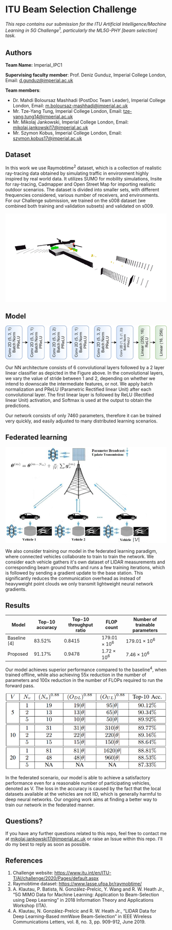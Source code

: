 # ITU Beam Selection Challenge

###### This repo contains our submission for the ITU Artificial Intelligence/Machine Learning in 5G Challenge<sup>1</sup>, particularly the ML5G-PHY [beam selection] task.

## Authors
<b>Team Name:</b> Imperial_IPC1

<b>Supervising faculty member</b>: Prof. Deniz Gunduz, Imperial College London, Email: d.gunduz@imperial.ac.uk

<b>Team members</b>:
* Dr. Mahdi Boloursaz Mashhadi (PostDoc Team Leader), Imperial College London, Email: m.boloursaz-mashhadi@imperial.ac.uk
* Mr. Tze-Yang Tung, Imperial College London, Email: tze-yang.tung14@imperial.ac.uk
* Mr. Mikolaj Jankowski, Imperial College London, Email: mikolaj.jankowski17@imperial.ac.uk
* Mr. Szymon Kobus, Imperial College London, Email: szymon.kobus17@imperial.ac.uk


## Dataset
In this work we use Raymobtime<sup>2</sup> dataset, which is a collection of realistic ray-tracing data obtained by simulating traffic in environment highly inspired by real world data. It utilizes SUMO for mobility simulations, Insite for ray-tracing, Cadmapper and Open Street Map for importing realistic outdoor scenarios. The dataset is divided into smaller sets, with different frequencies considered, various number of receivers, and environments. For our Challenge submission, we trained on the s008 dataset (we combined both training and validation subsets) and validated on s009. 

![](img/data_preprocessing.gif)

## Model

![](img/2dmodel.png)

Our NN architecture consists of 6 convolutional layers followed by
a 2 layer linear classifier as depicted in the Figure above. In the convolutional
layers, we vary the value of stride between 1 and 2, depending on
whether we intend to downscale the intermediate features, or not. We
apply batch normalization and PReLU (Parametric Rectified linear
Unit) after each convolutional layer. The first linear layer is followed
by ReLU (Rectified linear Unit) activation, and Softmax is used at
the output to obtain the predictions. 

Our network consists of only 7460 parameters, therefore it can be trained very quickly, asd easily adjusted
to many distributed learning scenarios.

## Federated learning

![](img/FEDBeam.jpg)

We also consider training our model in the federated learning paradigm, where connected vehicles collaborate to train
to train the network. We consider each vehicle gathers it's own dataset of LIDAR measurements and corresponding
beam ground truths and runs a few training iterations, which is followed by sending a gradient update to the
base station. This significantly reduces the communication overhead as instead of heavyweight point clouds
we only transmit lightweight neural network gradients.

## Results

 Model        | Top-10 accuracy | Top-10 throughput ratio | FLOP count   | Number of trainable parameters |
|--------------|-----------------|-------------------------|--------------|--------------------------------|
| Baseline [4] | 83.52%          | 0.8415                  | 179.01 × 10<sup>6</sup> | 179.01 × 10<sup>6</sup>                   |
| Proposed     | 91.17%          | 0.9478                  | 1.72 × 10<sup>6</sup>   | 7.46 × 10<sup>6</sup>                    |

Our model achieves superior performance compared to the baseline<sup>4</sup>, when trained offline, while also achieving
55x reduction in the number of parameters and 100x reduction in the number of FLOPs required to run the forward pass.

![](img/Acc_Thr.png)

In the federated scenario, our model is able to achieve a satisfactory performance even for a reasonable
number of participating vehicles, denoted as V. The loss in the accuracy is caused by the fact that the local datasets
available at the vehicles are not IID, which is generally harmful to deep neural networks.
Our ongoing work aims at finding a better way to train our network in the federated manner.

## Questions?
If you have any further questions related to this repo, feel free to contact me at mikolaj.jankowski17@imperial.ac.uk or raise an Issue within this repo. I'll do my best to reply as soon as possible.
   
## References
1. Challenge website: https://www.itu.int/en/ITU-T/AI/challenge/2020/Pages/default.aspx
2. Raymobtime dataset: https://www.lasse.ufpa.br/raymobtime/
3. A. Klautau, P. Batista, N. González-Prelcic, Y. Wang and R. W. Heath Jr., “5G MIMO Data for Machine Learning: Application to Beam-Selection using Deep Learning” in 2018 Information Theory and Applications Workshop (ITA).
4. A. Klautau, N. González-Prelcic and R. W. Heath Jr., “LIDAR Data for Deep Learning-Based mmWave Beam-Selection” in IEEE Wireless Communications Letters, vol. 8, no. 3, pp. 909-912, June 2019.
